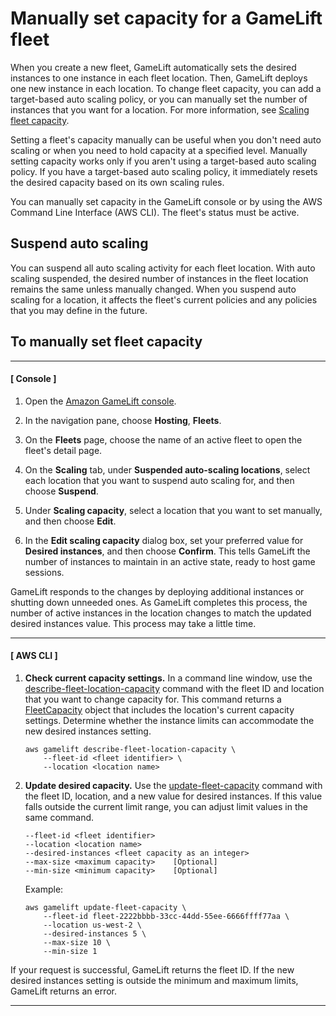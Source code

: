 # Manually set capacity for a GameLift fleet<a name="fleets-updating-capacity"></a>

When you create a new fleet, GameLift automatically sets the desired instances to one instance in each fleet location\. Then, GameLift deploys one new instance in each location\. To change fleet capacity, you can add a target\-based auto scaling policy, or you can manually set the number of instances that you want for a location\. For more information, see [Scaling fleet capacity](gamelift-howitworks.md#gamelift-howitworks-capacity)\.

Setting a fleet's capacity manually can be useful when you don't need auto scaling or when you need to hold capacity at a specified level\. Manually setting capacity works only if you aren't using a target\-based auto scaling policy\. If you have a target\-based auto scaling policy, it immediately resets the desired capacity based on its own scaling rules\.

You can manually set capacity in the GameLift console or by using the AWS Command Line Interface \(AWS CLI\)\. The fleet's status must be active\.

## Suspend auto scaling<a name="fleets-updating-capacity-disable"></a>

You can suspend all auto scaling activity for each fleet location\. With auto scaling suspended, the desired number of instances in the fleet location remains the same unless manually changed\. When you suspend auto scaling for a location, it affects the fleet's current policies and any policies that you may define in the future\.

## To manually set fleet capacity<a name="fleets-updating-capacity-console"></a>

------
#### [ Console ]

1. Open the [Amazon GameLift console](https://console.aws.amazon.com/gamelift/)\.

1. In the navigation pane, choose **Hosting**, **Fleets**\.

1. On the **Fleets** page, choose the name of an active fleet to open the fleet's detail page\.

1. On the **Scaling** tab, under **Suspended auto\-scaling locations**, select each location that you want to suspend auto scaling for, and then choose **Suspend**\.

1. Under **Scaling capacity**, select a location that you want to set manually, and then choose **Edit**\.

1. In the **Edit scaling capacity** dialog box, set your preferred value for **Desired instances**, and then choose **Confirm**\. This tells GameLift the number of instances to maintain in an active state, ready to host game sessions\.

GameLift responds to the changes by deploying additional instances or shutting down unneeded ones\. As GameLift completes this process, the number of active instances in the location changes to match the updated desired instances value\. This process may take a little time\.

------
#### [ AWS CLI ]

1. **Check current capacity settings\.** In a command line window, use the [describe\-fleet\-location\-capacity](https://docs.aws.amazon.com/cli/latest/reference/gamelift/describe-fleet-location-capacity.html) command with the fleet ID and location that you want to change capacity for\. This command returns a [FleetCapacity](https://docs.aws.amazon.com/gamelift/latest/apireference/API_FleetCapacity.html) object that includes the location's current capacity settings\. Determine whether the instance limits can accommodate the new desired instances setting\.

   ```
   aws gamelift describe-fleet-location-capacity \
       --fleet-id <fleet identifier> \
       --location <location name>
   ```

1. **Update desired capacity\.** Use the [update\-fleet\-capacity](https://docs.aws.amazon.com/cli/latest/reference/gamelift/update-fleet-capacity.html) command with the fleet ID, location, and a new value for desired instances\. If this value falls outside the current limit range, you can adjust limit values in the same command\.

   ```
   --fleet-id <fleet identifier>
   --location <location name>
   --desired-instances <fleet capacity as an integer>
   --max-size <maximum capacity>    [Optional]
   --min-size <minimum capacity>    [Optional]
   ```

   Example:

   ```
   aws gamelift update-fleet-capacity \
       --fleet-id fleet-2222bbbb-33cc-44dd-55ee-6666ffff77aa \
       --location us-west-2 \
       --desired-instances 5 \
       --max-size 10 \
       --min-size 1
   ```

If your request is successful, GameLift returns the fleet ID\. If the new desired instances setting is outside the minimum and maximum limits, GameLift returns an error\.

------